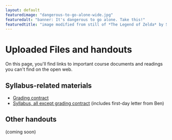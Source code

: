 ```yaml
---
layout: default
featuredimage: "dangerous-to-go-alone-wide.jpg"
featuredalt: "banner: It's dangerous to go alone. Take this!"
featuredtitle: "image modified from still of *The Legend of Zelda* by Shigeru Miyamoto and Nintendo."
---
```



# Uploaded Files and handouts

On this page, you'll find links to important course documents and readings you can't find on the open web.

## Syllabus-related materials

* [Grading contract](https://github.com/benmiller314/cdm2019fall/raw/gh-pages/uploads/miller-2019fall-composingdigitalmedia-gradingcontract.docx)
* [Syllabus, all except grading contract](https://github.com/benmiller314/cdm2019fall/raw/gh-pages/uploads/miller-2019fall-composingdigitalmedia--long-syllabus-except-grading-contract.docx) (includes first-day letter from Ben)
<!-- * [Ben's welcome letter from first day](https://github.com/benmiller314/cdm2019fall/blob/gh-pages/first-day-letter.md) -->

## Other handouts
(coming soon)
